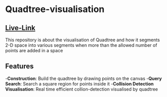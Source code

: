# Quadtree-visualisation
## [Live-Link](quadtree-collision-detection.netlify.app)
This repository is about the visualisation of Quadtree and how it segments 2-D space into various segments when more than the allowed number of points are added in a space

## Features
-**Construction**: Build the quadtree by drawing points on the canvas
-**Query Search**: Search a square region for points inside it
-**Collision Detection Visualisation**: Real time efficient collion-detection visualised by quadtree
